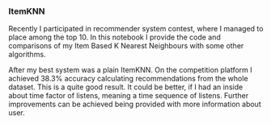 ### ItemKNN

Recently I participated in recommender system contest, where 
I managed to place among the top 10. In this notebook I provide 
the code and comparisons of my Item Based K Nearest Neighbours 
with some other algorithms.

After my best system was a plain ItemKNN. 
On the competition platform I achieved 38.3% accuracy calculating 
recommendations from the whole dataset. This is a quite good result. 
It could be better, if I had an inside about time factor of listens, meaning a time sequence of listens. 
Further improvements can be achieved being provided with more information about user. 
